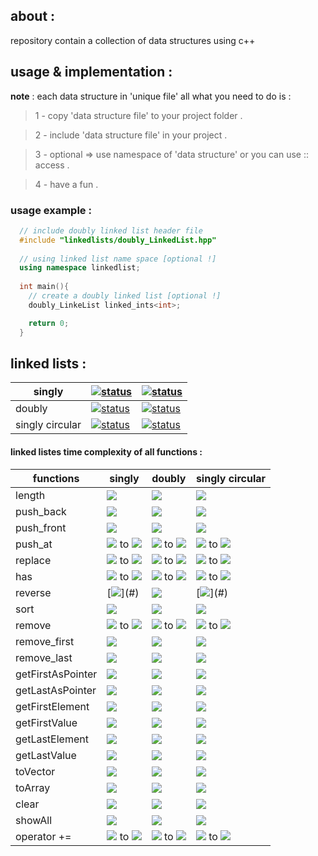 ## about :
repository contain a collection of data structures using c++

## usage & implementation :
**note** : each data structure in 'unique file' all what you need to do is :
> 1 - copy 'data structure file' to your project folder .

> 2 - include 'data structure file' in your project .

> 3 - optional => use namespace of 'data structure' or you can use :: access .

> 4 - have a fun .

### usage example :
```c++
  // include doubly linked list header file  
  #include "linkedlists/doubly_LinkedList.hpp"
  
  // using linked list name space [optional !] 
  using namespace linkedlist;
   
  int main(){
    // create a doubly linked list [optional !] 
    doubly_LinkeList linked_ints<int>;  

    return 0;
  }

```
## linked lists : 

singly | [![status](https://img.shields.io/badge/status-stable-brightgreen?style=flat)](#) | [![status](https://img.shields.io/badge/manual%20testing-pass-ff69b4)](#)
-- | -- | -- 
doubly | [![status](https://img.shields.io/badge/status-stable-brightgreen?style=flat)](#) | [![status](https://img.shields.io/badge/manual%20testing-pass-ff69b4)](#)
singly circular | [![status](https://img.shields.io/badge/status-stable-brightgreen?style=flat)](#) | [![status](https://img.shields.io/badge/manual%20testing-pass-ff69b4)](#)


#### linked listes time complexity of all functions :
functions | singly | doubly  | singly circular
------------ | ------------- | ------------- | ------------- 
length          | [![](https://img.shields.io/badge/O-(1)-blueviolet)](#) | [![](https://img.shields.io/badge/O-(1)-blueviolet)](#) | [![](https://img.shields.io/badge/O-(1)-blueviolet)](#)| 
push_back       | [![](https://img.shields.io/badge/O-(1)-blueviolet)](#) | [![](https://img.shields.io/badge/O-(1)-blueviolet)](#) | [![](https://img.shields.io/badge/O-(1)-blueviolet)](#)| 
push_front      | [![](https://img.shields.io/badge/O-(1)-blueviolet)](#) | [![](https://img.shields.io/badge/O-(1)-blueviolet)](#) | [![](https://img.shields.io/badge/O-(1)-blueviolet)](#)| 
push_at         | [![](https://img.shields.io/badge/O-(1)-blueviolet)](#) to [![](https://img.shields.io/badge/O-(N)-success)](#) | [![](https://img.shields.io/badge/O-(1)-blueviolet)](#) to [![](https://img.shields.io/badge/O-(N)-success)](#) | [![](https://img.shields.io/badge/O-(1)-blueviolet)](#) to [![](https://img.shields.io/badge/O-(N)-success)](#)| 
replace         | [![](https://img.shields.io/badge/O-(1)-blueviolet)](#) to [![](https://img.shields.io/badge/O-(N)-success)](#) | [![](https://img.shields.io/badge/O-(1)-blueviolet)](#) to [![](https://img.shields.io/badge/O-(N)-success)](#) | [![](https://img.shields.io/badge/O-(1)-blueviolet)](#) to [![](https://img.shields.io/badge/O-(N)-success)](#)| 
has             | [![](https://img.shields.io/badge/O-(1)-blueviolet)](#) to [![](https://img.shields.io/badge/O-(N)-success)](#) | [![](https://img.shields.io/badge/O-(1)-blueviolet)](#) to [![](https://img.shields.io/badge/O-(N)-success)](#)|[![](https://img.shields.io/badge/O-(1)-blueviolet)](#) to [![](https://img.shields.io/badge/O-(N)-success)](#) | 
reverse         | [![](https://img.shields.io/badge/O-(N*3)-orange)](#) | [![](https://img.shields.io/badge/O-(N)-success)](#) | [![](https://img.shields.io/badge/O-(N*3)-orange)](#) | 
sort            | [![](https://img.shields.io/badge/O-(N%C2%B2)-red)](#)| [![](https://img.shields.io/badge/O-(N%C2%B2)-red)](#) | [![](https://img.shields.io/badge/O-(N%C2%B2)-red)](#) | 
remove          | [![](https://img.shields.io/badge/O-(1)-blueviolet)](#) to [![](https://img.shields.io/badge/O-(N)-success)](#) | [![](https://img.shields.io/badge/O-(1)-blueviolet)](#) to [![](https://img.shields.io/badge/O-(N)-success)](#) | [![](https://img.shields.io/badge/O-(1)-blueviolet)](#) to [![](https://img.shields.io/badge/O-(N)-success)](#) | 
remove_first    | [![](https://img.shields.io/badge/O-(1)-blueviolet)](#) | [![](https://img.shields.io/badge/O-(1)-blueviolet)](#) |  [![](https://img.shields.io/badge/O-(1)-blueviolet)](#)| 
remove_last     | [![](https://img.shields.io/badge/O-(N)-success)](#)| [![](https://img.shields.io/badge/O-(1)-blueviolet)](#) | [![](https://img.shields.io/badge/O-(N)-success)](#) | 
getFirstAsPointer | [![](https://img.shields.io/badge/O-(1)-blueviolet)](#) | [![](https://img.shields.io/badge/O-(1)-blueviolet)](#) | [![](https://img.shields.io/badge/O-(1)-blueviolet)](#) | 
getLastAsPointer  | [![](https://img.shields.io/badge/O-(1)-blueviolet)](#) | [![](https://img.shields.io/badge/O-(1)-blueviolet)](#) |  [![](https://img.shields.io/badge/O-(1)-blueviolet)](#)  | 
getFirstElement  | [![](https://img.shields.io/badge/O-(1)-blueviolet)](#)  | [![](https://img.shields.io/badge/O-(1)-blueviolet)](#) |  [![](https://img.shields.io/badge/O-(1)-blueviolet)](#) | 
getFirstValue    | [![](https://img.shields.io/badge/O-(1)-blueviolet)](#)  | [![](https://img.shields.io/badge/O-(1)-blueviolet)](#) | [![](https://img.shields.io/badge/O-(1)-blueviolet)](#)  | 
getLastElement  | [![](https://img.shields.io/badge/O-(1)-blueviolet)](#)  | [![](https://img.shields.io/badge/O-(1)-blueviolet)](#) |  [![](https://img.shields.io/badge/O-(1)-blueviolet)](#) | 
getLastValue    | [![](https://img.shields.io/badge/O-(1)-blueviolet)](#)  | [![](https://img.shields.io/badge/O-(1)-blueviolet)](#) |  [![](https://img.shields.io/badge/O-(1)-blueviolet)](#)  | 
toVector        | [![](https://img.shields.io/badge/O-(N)-success)](#) | [![](https://img.shields.io/badge/O-(N)-success)](#) | [![](https://img.shields.io/badge/O-(N)-success)](#) | 
toArray         | [![](https://img.shields.io/badge/O-(N)-success)](#) | [![](https://img.shields.io/badge/O-(N)-success)](#) | [![](https://img.shields.io/badge/O-(N)-success)](#) | 
clear           | [![](https://img.shields.io/badge/O-(N)-success)](#) | [![](https://img.shields.io/badge/O-(N)-success)](#) |  [![](https://img.shields.io/badge/O-(N)-success)](#) | 
showAll         | [![](https://img.shields.io/badge/O-(N)-success)](#) | [![](https://img.shields.io/badge/O-(N)-success)](#) |  [![](https://img.shields.io/badge/O-(N)-success)](#) | 
operator +=     | [![](https://img.shields.io/badge/O-(1)-blueviolet)](#) to [![](https://img.shields.io/badge/O-(N)-success)](#) | [![](https://img.shields.io/badge/O-(1)-blueviolet)](#) to [![](https://img.shields.io/badge/O-(N)-success)](#) | [![](https://img.shields.io/badge/O-(1)-blueviolet)](#) to [![](https://img.shields.io/badge/O-(N)-success)](#) | 


